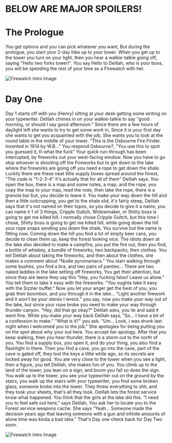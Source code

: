 
<!-- blank line -->

# BELOW ARE MAJOR SPOILERS!

<!-- blank line -->
# The Prologue

You get options and you can pick whatever you want, But during the prologue, you start your 2-day hike up to your tower. When you get up to the tower you turn on your light, then you hear a walkie-talkie going off, saying "Hello two forks tower!". You say Hello to Delilah, who is your boss, you will be spending the rest of your time as a Firewatch with her.
<!-- blank line -->
![Firewatch Intro Image](https://firewatch.ml/cdn/arch.jpg)
<!-- blank line -->
# Day One
 Day 1 starts off with you (Henry) sitting at your desk getting some writing on your typewriter. Delilah chimes in on your walkie-talkie to say "good morning, or should I say good afternoon." Since there are a few hours of daylight left she wants to try to get some work in, Since it is your first day she wants to get you acquainted with the job, She wants you to look at the round table in the middle of your tower. "This is the Osbourne Fire Finder. Invented in 1914 by W.B..." You respond Osbourne?, "You use this to spot you guessed it, fi-what the fuck" Your quick run-through has been interrupted, by fireworks out your west-facing window. Now you have to go stop whoever is shooting off the Fireworks but to get down to the lake where the fireworks are going off you need a rope to get down the shale. Luckily there are these neat little supply boxes spread around the forest, "The code is "1-2-3-4" it's actually that for all of them" Delilah says. You open the box, there is a map and some notes, a map, and the rope, you copy the map to your map, read the note, then take the rope, there is a granola bar but, you decide to leave it. You make your way down the hill and then a little outcropping, you get to the shale slid, it's fairly steep, Delilah says that it's not named on their topos, so you decide to give it a name, you can name it 1 of 3 things, Cripple Gultch, Widowmaker, or Shitty boss is going to get me killed hill. I normally chose Cripple Gultch, but this time I chose, Shitty boss is going to get me killed hill. while going down the hill your rope snaps sending you down the shale, You survive but the name is fitting now. Coming down the hill you find a lot of empty beer cans, you decide to clean them up, keep the forest looking nice. The idiots down at the lake also decided to make a campfire, you put the fire out, then you find, a bottle of whiskey, a bundle of fireworks, two backpacks, then clothes. You tell Delilah about taking the fireworks, and then about the clothes, she makes a comment about "Nudie pyromaniacs." You start walking through some bushes, you find a bra, and two pairs of panties... There are two naked laddies in the lake setting off fireworks, You get their attention, but since they are teens they say this "Hey, you fucking fatso! Leave us alone." You tell them to take it easy with the fireworks. "You oughta take it easy with the Sizzler buffet." Now you let your anger get the best of you, you grab their boombox, and you through it in the lake... "Light another firework and it won't be your stereo I wreck." you say, now you make your way out of the lake, but since your rope broke you need to make your way through thunder canyon. "Hey, did that go okay?" Delilah asks, you lie and said it went fine. While you make your way back Delilah says, "So... I have a bit of a confession to make." "What is it?" you ask. "Um... Look, I was drunk last night when I welcomed you to the job." She apologies for being putting you on the spot about why your out here. You accept her apology. After that you keep walking, then you hear thunder, there is a storm out to the north of you. You find a supply box, you open it, and do your thing, you also find a flashlight in there. Then you find a cave, you go into the cave, part of the cave is gated off, they lost the keys a little while ago, so its secrets are locked away for good. You are very close to the tower when you see a light, then a figure, you tell Delilah, she makes fun of you. You climb up to the land of the tower, you lean on a sign, and boom you fall so does the sign. You walk up to the tower, you see your typewriter out on the ground by the stairs, you walk up the stairs with your typewriter, you find some broken glass, someone broke into the tower. They threw everything to shit, and they took your sheets, that's all they took. Delilah lets the forest service know what happened. You think that the girls at the lake did this. "I need you to feel safe out here," says Delilah, You ask her to locate you to the Forest service weapons cache. She says "Yeah... Someone made the decision years ago that leaving someone with a gun and infinite amounts of alone time was kinda a bad idea." That's Day one check back for Day Two soon.
<!-- blank line -->
![Firewatch Intro Image](https://firewatch.ml/cdn/pork.jpg)
